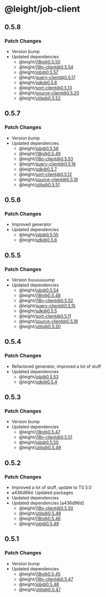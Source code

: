 # @leight/job-client

## 0.5.8

### Patch Changes

- Version bump
- Updated dependencies
    - @leight/i18n@0.5.50
    - @leight/i18n-client@0.5.54
    - @leight/job@0.5.57
    - @leight/query-client@0.5.17
    - @leight/sdk@0.5.8
    - @leight/sort-client@0.5.13
    - @leight/source-client@0.5.20
    - @leight/utils@0.5.52

## 0.5.7

### Patch Changes

- Version bump
- Updated dependencies
    - @leight/job@0.5.56
    - @leight/i18n@0.5.49
    - @leight/i18n-client@0.5.53
    - @leight/query-client@0.5.16
    - @leight/sdk@0.5.7
    - @leight/sort-client@0.5.12
    - @leight/source-client@0.5.19
    - @leight/utils@0.5.51

## 0.5.6

### Patch Changes

- Improved generator
- Updated dependencies
    - @leight/job@0.5.55
    - @leight/sdk@0.5.6

## 0.5.5

### Patch Changes

- Version buuuuuuump
- Updated dependencies
    - @leight/job@0.5.54
    - @leight/i18n@0.5.48
    - @leight/i18n-client@0.5.52
    - @leight/query-client@0.5.15
    - @leight/sdk@0.5.5
    - @leight/sort-client@0.5.11
    - @leight/source-client@0.5.18
    - @leight/utils@0.5.50

## 0.5.4

### Patch Changes

- Refactored generator, improved a lot of stuff
- Updated dependencies
    - @leight/job@0.5.53
    - @leight/sdk@0.5.4

## 0.5.3

### Patch Changes

- Version bump
- Updated dependencies
    - @leight/i18n@0.5.47
    - @leight/i18n-client@0.5.51
    - @leight/job@0.5.50
    - @leight/utils@0.5.49

## 0.5.2

### Patch Changes

- Improved a lot of stuff, update to TS 5.0
- a436d96d: Updated packages
- Updated dependencies
- Updated dependencies [a436d96d]
    - @leight/i18n-client@0.5.50
    - @leight/utils@0.5.48
    - @leight/i18n@0.5.46
    - @leight/job@0.5.49

## 0.5.1

### Patch Changes

- Version bump
- Updated dependencies
    - @leight/i18n@0.5.45
    - @leight/i18n-client@0.5.47
    - @leight/job@0.5.48
    - @leight/utils@0.5.47
